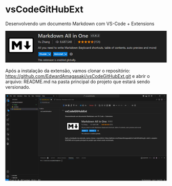 # vsCodeGitHubExt

Desenvolvendo um documento Markdown com VS-Code + Extensions

![1717571390121](image/README/1717571390121.png)

Após a instalação da extensão, vamos clonar o repositório: https://github.com/EdwardAmagasaki/vsCodeGitHubExt.git e abrir o arquivo: README.md na pasta principal do projeto que estará sendo versionado.

![1717571560430](image/README/1717571560430.png)
